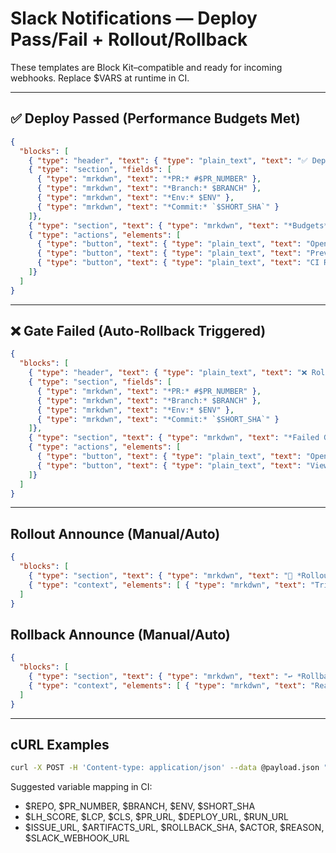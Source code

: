 # Slack Notifications — Deploy Pass/Fail + Rollout/Rollback

These templates are Block Kit–compatible and ready for incoming webhooks. Replace $VARS at runtime in CI.

---

## ✅ Deploy Passed (Performance Budgets Met)

```json
{
  "blocks": [
    { "type": "header", "text": { "type": "plain_text", "text": "✅ Deploy Passed: $REPO", "emoji": true } },
    { "type": "section", "fields": [
      { "type": "mrkdwn", "text": "*PR:* #$PR_NUMBER" },
      { "type": "mrkdwn", "text": "*Branch:* $BRANCH" },
      { "type": "mrkdwn", "text": "*Env:* $ENV" },
      { "type": "mrkdwn", "text": "*Commit:* `$SHORT_SHA`" }
    ]},
    { "type": "section", "text": { "type": "mrkdwn", "text": "*Budgets*\n- Lighthouse: $LH_SCORE ≥ 90\n- LCP: $LCP s (≤ 2.0)\n- CLS: $CLS (≤ 0.1)" } },
    { "type": "actions", "elements": [
      { "type": "button", "text": { "type": "plain_text", "text": "Open PR" }, "url": "$PR_URL" },
      { "type": "button", "text": { "type": "plain_text", "text": "Preview/Prod" }, "url": "$DEPLOY_URL" },
      { "type": "button", "text": { "type": "plain_text", "text": "CI Run" }, "url": "$RUN_URL" }
    ]}
  ]
}
```

---

## ❌ Gate Failed (Auto-Rollback Triggered)

```json
{
  "blocks": [
    { "type": "header", "text": { "type": "plain_text", "text": "❌ Rollback Triggered: $REPO", "emoji": true } },
    { "type": "section", "fields": [
      { "type": "mrkdwn", "text": "*PR:* #$PR_NUMBER" },
      { "type": "mrkdwn", "text": "*Branch:* $BRANCH" },
      { "type": "mrkdwn", "text": "*Env:* $ENV" },
      { "type": "mrkdwn", "text": "*Commit:* `$SHORT_SHA`" }
    ]},
    { "type": "section", "text": { "type": "mrkdwn", "text": "*Failed Gates*\n- Lighthouse: $LH_SCORE (< 90)\n- LCP: $LCP s (> 2.0)\n- CLS: $CLS (> 0.1)\n\n*Action:* Auto-rolled back to `$ROLLBACK_SHA`." } },
    { "type": "actions", "elements": [
      { "type": "button", "text": { "type": "plain_text", "text": "Open Failure Issue" }, "url": "$ISSUE_URL" },
      { "type": "button", "text": { "type": "plain_text", "text": "View Artifacts" }, "url": "$ARTIFACTS_URL" }
    ]}
  ]
}
```

---

## Rollout Announce (Manual/Auto)

```json
{
  "blocks": [
    { "type": "section", "text": { "type": "mrkdwn", "text": "🚀 *Rollout Started* — $REPO@$BRANCH to $ENV" } },
    { "type": "context", "elements": [ { "type": "mrkdwn", "text": "Triggered by: $ACTOR • Commit: `$SHORT_SHA`" } ] }
  ]
}
```

## Rollback Announce (Manual/Auto)

```json
{
  "blocks": [
    { "type": "section", "text": { "type": "mrkdwn", "text": "↩️ *Rollback Executed* — $REPO ($ENV) to `$ROLLBACK_SHA`" } },
    { "type": "context", "elements": [ { "type": "mrkdwn", "text": "Reason: $REASON" } ] }
  ]
}
```

---

## cURL Examples

```bash
curl -X POST -H 'Content-type: application/json' --data @payload.json "$SLACK_WEBHOOK_URL"
```

Suggested variable mapping in CI:
- $REPO, $PR_NUMBER, $BRANCH, $ENV, $SHORT_SHA
- $LH_SCORE, $LCP, $CLS, $PR_URL, $DEPLOY_URL, $RUN_URL
- $ISSUE_URL, $ARTIFACTS_URL, $ROLLBACK_SHA, $ACTOR, $REASON, $SLACK_WEBHOOK_URL

